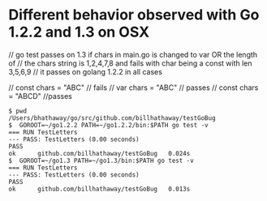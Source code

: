 Different behavior observed with Go 1.2.2 and 1.3 on OSX
==

// go test passes on 1.3 if chars in main.go is changed to var OR the length of
// the chars string is 1,2,4,7,8  and fails with char being a const with len 3,5,6,9
// it passes on golang 1.2.2 in all cases

// const chars = "ABC"  // fails
// var chars = "ABC"    // passes
// const chars = "ABCD" //passes

```
$ pwd
/Users/bhathaway/go/src/github.com/billhathaway/testGoBug
$  GOROOT=~/go1.2.2 PATH=~/go1.2.2/bin:$PATH go test -v
=== RUN TestLetters
--- PASS: TestLetters (0.00 seconds)
PASS
ok  	github.com/billhathaway/testGoBug	0.024s
$  GOROOT=~/go1.3 PATH=~/go1.3/bin:$PATH go test -v
=== RUN TestLetters
--- PASS: TestLetters (0.00 seconds)
PASS
ok  	github.com/billhathaway/testGoBug	0.013s
```
